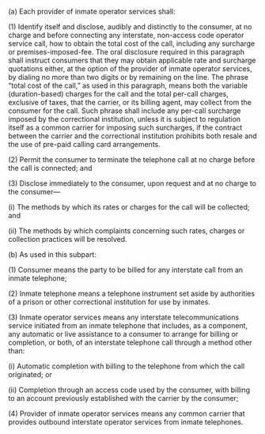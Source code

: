 (a) Each provider of inmate operator services shall:

(1) Identify itself and disclose, audibly and distinctly to the consumer, at no charge and before connecting any interstate, non-access code operator service call, how to obtain the total cost of the call, including any surcharge or premises-imposed-fee. The oral disclosure required in this paragraph shall instruct consumers that they may obtain applicable rate and surcharge quotations either, at the option of the provider of inmate operator services, by dialing no more than two digits or by remaining on the line. The phrase “total cost of the call,” as used in this paragraph, means both the variable (duration-based) charges for the call and the total per-call charges, exclusive of taxes, that the carrier, or its billing agent, may collect from the consumer for the call. Such phrase shall include any per-call surcharge imposed by the correctional institution, unless it is subject to regulation itself as a common carrier for imposing such surcharges, if the contract between the carrier and the correctional institution prohibits both resale and the use of pre-paid calling card arrangements.

(2) Permit the consumer to terminate the telephone call at no charge before the call is connected; and

(3) Disclose immediately to the consumer, upon request and at no charge to the consumer—

(i) The methods by which its rates or charges for the call will be collected; and

(ii) The methods by which complaints concerning such rates, charges or collection practices will be resolved.

(b) As used in this subpart:

(1) Consumer means the party to be billed for any interstate call from an inmate telephone;
              

(2) Inmate telephone means a telephone instrument set aside by authorities of a prison or other correctional institution for use by inmates.

(3) Inmate operator services means any interstate telecommunications service initiated from an inmate telephone that includes, as a component, any automatic or live assistance to a consumer to arrange for billing or completion, or both, of an interstate telephone call through a method other than:

(i) Automatic completion with billing to the telephone from which the call originated; or

(ii) Completion through an access code used by the consumer, with billing to an account previously established with the carrier by the consumer;

(4) Provider of inmate operator services means any common carrier that provides outbound interstate operator services from inmate telephones.

